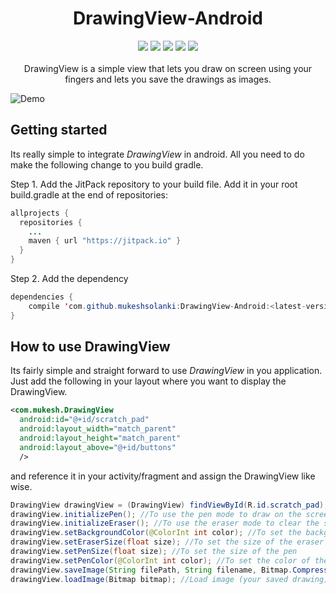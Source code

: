 <h1 align="center">DrawingView-Android</h1>
<p align="center">
  <a href="https://android-arsenal.com/api?level=9"> <img src="https://img.shields.io/badge/API-14%2B-blue.svg?style=flat" /></a>
  <a href="https://jitpack.io/#mukeshsolanki/DrawingView-Android"> <img src="https://jitpack.io/v/mukeshsolanki/DrawingView-Android.svg" /></a>
  <a href="http://android-arsenal.com/details/1/4042"> <img src="https://img.shields.io/badge/Android%20Arsenal-DrawingView--Android-brightgreen.svg?style=flat" /></a>
  <a href="https://travis-ci.org/mukeshsolanki/DrawingView-Android"> <img src="https://travis-ci.org/mukeshsolanki/DrawingView-Android.svg?branch=master" /></a>
  <a href="https://www.paypal.me/mukeshsolanki"> <img src="https://img.shields.io/badge/paypal-donate-yellow.svg" /></a>
  <br /><br />
  DrawingView is a simple view that lets you draw on screen using your fingers and lets you save the drawings as images.
</p>

![Demo](https://github.com/mukeshsolanki/DrawingView-Android/blob/master/ScreenShoot.gif)

## Getting started

Its really simple to integrate *DrawingView* in android. All you need to do make the following change to you build gradle.

Step 1. Add the JitPack repository to your build file. Add it in your root build.gradle at the end of repositories:

```java
allprojects {
  repositories {
    ...
    maven { url "https://jitpack.io" }
  }
}
```
Step 2. Add the dependency
```java
dependencies {
    compile 'com.github.mukeshsolanki:DrawingView-Android:<latest-version>'
}
```
## How to use DrawingView

Its fairly simple and straight forward to use *DrawingView* in you application. Just add the following in your layout where you want to display the DrawingView.

```XML
<com.mukesh.DrawingView
  android:id="@+id/scratch_pad"
  android:layout_width="match_parent"
  android:layout_height="match_parent"
  android:layout_above="@+id/buttons"
  />
```

and reference it in your activity/fragment and assign the DrawingView like wise.
```Java
DrawingView drawingView = (DrawingView) findViewById(R.id.scratch_pad);
drawingView.initializePen(); //To use the pen mode to draw on the screen
drawingView.initializeEraser(); //To use the eraser mode to clear the screen
drawingView.setBackgroundColor(@ColorInt int color); //To set the background color of the drawing view
drawingView.setEraserSize(float size); //To set the size of the eraser
drawingView.setPenSize(float size); //To set the size of the pen
drawingView.setPenColor(@ColorInt int color); //To set the color of the pen
drawingView.saveImage(String filePath, String filename, Bitmap.CompressFormat format, int quality); //To save the image after your done drawing
drawingView.loadImage(Bitmap bitmap); //Load image (your saved drawing)
```
